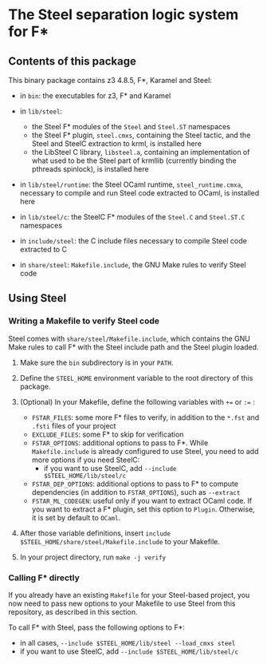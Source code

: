 # The Steel separation logic system for F*

## Contents of this package

This binary package contains z3 4.8.5, F*, Karamel and Steel:

* in `bin`: the executables for z3, F* and Karamel

* in `lib/steel`:
  * the Steel F* modules of the `Steel` and `Steel.ST` namespaces
  * the Steel F* plugin, `steel.cmxs`, containing the Steel
    tactic, and the Steel and SteelC extraction to krml, is installed
    here
  * the LibSteel C library, `libsteel.a`, containing an implementation of
    what used to be the Steel part of krmllib (currently binding the
    pthreads spinlock), is installed here
  
* in `lib/steel/runtime`: the Steel OCaml runtime,
  `steel_runtime.cmxa`, necessary to compile and run Steel code
  extracted to OCaml, is installed here

* in `lib/steel/c`: the SteelC F* modules of the `Steel.C` and
  `Steel.ST.C` namespaces

* in `include/steel`: the C include files necessary to compile Steel
  code extracted to C

* in `share/steel`: `Makefile.include`, the GNU Make rules to verify
  Steel code

## Using Steel

### Writing a Makefile to verify Steel code

Steel comes with `share/steel/Makefile.include`, which contains the
GNU Make rules to call F* with the Steel include path and the Steel
plugin loaded.

1. Make sure the `bin` subdirectory is in your `PATH`.

2. Define the `STEEL_HOME` environment variable to the root directory
   of this package.

3. (Optional) In your Makefile, define the following variables with `+=` or `:=` :
   * `FSTAR_FILES`: some more F* files to verify, in addition to the
     `*.fst` and `.fsti` files of your project
   * `EXCLUDE_FILES`: some F* to skip for verification
   * `FSTAR_OPTIONS`: additional options to pass to F*. While
     `Makefile.include` is already configured to use Steel, you need
     to add more options if you need SteelC:
     * if you want to use SteelC, add `--include $STEEL_HOME/lib/steel/c`
   * `FSTAR_DEP_OPTIONS`: additional options to pass to F* to compute
     dependencies (in addition to `FSTAR_OPTIONS`), such as `--extract`
   * `FSTAR_ML_CODEGEN`: useful only if you want to extract OCaml
     code. If you want to extract a F* plugin, set this option to
     `Plugin`. Otherwise, it is set by default to `OCaml`.

4. After those variable definitions, insert `include
   $STEEL_HOME/share/steel/Makefile.include` to your Makefile.

5. In your project directory, run `make -j verify`

### Calling F* directly

If you already have an existing `Makefile` for your Steel-based project,
you now need to pass new options to your Makefile
to use Steel from this repository, as described in this section.

To call F* with Steel, pass the following options to F*:
* in all cases, `--include $STEEL_HOME/lib/steel --load_cmxs steel`
* if you want to use SteelC, add `--include $STEEL_HOME/lib/steel/c`
